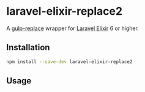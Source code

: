 # laravel-elixir-replace2

A [gulp-replace][] wrapper for [Laravel Elixir][elixir] 6 or higher.

## Installation

```sh
npm install --save-dev laravel-elixir-replace2
```

## Usage


[gulp-replace]: https://www.npmjs.com/package/gulp-replace
[elixir]: http://laraveldoc.com/docs/elixir
